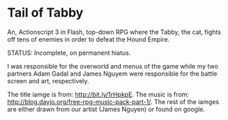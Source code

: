 Tail of Tabby
=============
An, Actionscript 3 in Flash, top-down RPG where the Tabby, the cat, fights off tens of enemies in order to defeat the Hound Empire.

STATUS: Incomplete, on permanent hiatus.

I was responsible for the overworld and menus of the game while my two partners Adam Gadal and James Nguyem were responsible for the battle screen and art, respectively.

The title iamge is from: http://bit.ly/1rHpkpE.
The music is from: http://blog.dayjo.org/free-rpg-music-pack-part-1/.
The rest of the iamges are either drawn from our artist (James Nguyen) or found on google.
